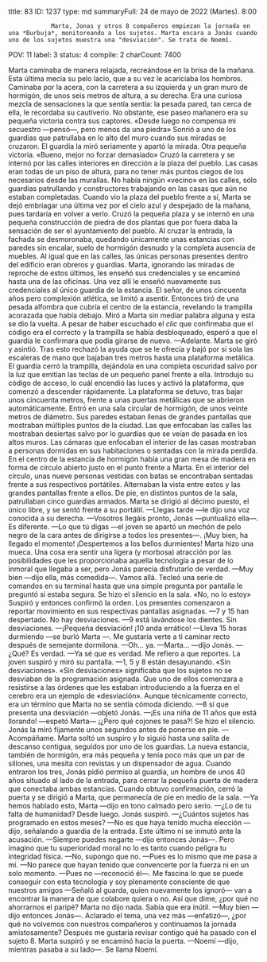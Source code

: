title:          83
ID:             1237
type:           md
summaryFull:    24 de mayo de 2022 (Martes). 8:00
                
                Marta, Jonas y otros 8 compañeros empiezan la jornada en una *Burbuja*, monitoreando a los sujetos. Marta encara a Jonás cuando uno de los sujetos muestra una "desviación". Se trata de Noemí.
POV:            11
label:          3
status:         4
compile:        2
charCount:      7400


Marta caminaba de manera relajada, recreándose en la brisa de la mañana. Esta última mecía su pelo lacio, que a su vez le acariciaba los hombros.
Caminaba por la acera, con la carretera a su izquierda y un gran muro de hormigón, de unos seis metros de altura, a su derecha.
Era una curiosa mezcla de sensaciones la que sentía sentía: la pesada pared, tan cerca de ella, le recordaba su cautiverio. No obstante, ese paseo mañanero era su pequeña victoria contra sus captores.
«Desde luego no compensa mi secuestro —pensó—, pero menos da una piedra»
Sonrió a uno de los guardias que patrullaba en lo alto del muro cuando sus miradas se cruzaron. El guardia la miró seriamente y apartó la mirada. Otra pequeña victoria.
«Bueno, mejor no forzar demasiado»
Cruzó la carretera y se internó por las calles interiores en dirección a la plaza del pueblo. Las casas eran todas de un piso de altura, para no tener más puntos ciegos de los necesarios desde las murallas.
No había ningún «vecino» en las calles, sólo guardias patrullando y constructores trabajando en las casas que aún no estaban completadas.
Cuando vio la plaza del pueblo frente a sí, Marta se dejó embriagar una última vez por el cielo azul y despejado de la mañana, pues tardaría en volver a verlo.
Cruzó la pequeña plaza y se internó en una pequeña construcción de piedra de dos plantas que por fuera daba la sensación de ser el ayuntamiento del pueblo.
Al cruzar la entrada, la fachada se desmoronaba, quedando únicamente unas estancias con paredes sin encalar, suelo de hormigón desnudo y la completa ausencia de muebles.
Al igual que en las calles, las únicas personas presentes dentro del edificio eran obreros y guardias. Marta, ignorando las miradas de reproche de estos últimos, les enseñó sus credenciales y se encaminó hasta una de las oficinas. Una vez allí le enseñó nuevamente sus credenciales al único guardia de la estancia. El señor, de unos cincuenta años pero complexión atlética, se limitó a asentir. Entonces tiró de una pesada alfombra que cubría el centro de la estancia, revelando la trampilla acorazada que había debajo.
Miró a Marta sin mediar palabra alguna y esta se dio la vuelta. A pesar de haber escuchado el *clic* que confirmaba que el código era el correcto y la trampilla se había desbloqueado, esperó a que el guardia le confirmara que podía girarse de nuevo.
—Adelante.
Marta se giró y asintió. Tras esto rechazó la ayuda que se le ofrecía y bajó por si sola las escaleras de mano que bajaban tres metros hasta una plataforma metálica.
El guardia cerró la trampilla, dejándola en una completa oscuridad salvo por la luz que emitían las teclas de un pequeño panel frente a ella. Introdujo su código de acceso, lo cuál encendió las luces y activó la plataforma, que comenzó a descender rápidamente.
La plataforma se detuvo, tras bajar unos cincuenta metros, frente a unas puertas metálicas que se abrieron automáticamente.
Entró en una sala circular de hormigón, de unos veinte metros de diámetro. Sus paredes estaban llenas de grandes pantallas que mostraban múltiples puntos de la ciudad. Las que enfocaban las calles las mostraban desiertas salvo por lo guardias que se veían de pasada en los altos muros. Las cámaras que enfocaban el interior de las casas mostraban a personas dormidas en sus habitaciones o sentadas con la mirada perdida.
En el centro de la estancia de hormigón había una gran mesa de madera en forma de círculo abierto justo en el punto frente a Marta. En el interior del círculo, unas nueve personas vestidas con batas se encontraban sentadas frente a sus respectivos portátiles. Alternaban la vista entre estos y las grandes pantallas frente a ellos.
De pie, en distintos puntos de la sala, patrullaban cinco guardias armados.
Marta se dirigió al décimo puesto, el único libre, y se sentó frente a su portátil.
—Llegas tarde —le dijo una voz conocida a su derecha.
—Vosotros llegáis pronto, Jonás —puntualizó ella—. Es diferente.
—Lo que tú digas —el joven se apartó un mechón de pelo negro de la cara antes de dirigirse a todos los presentes—. ¡Muy bien, ha llegado el momento! ¡Despertemos a los bellos durmientes!
Marta hizo una mueca. Una cosa era sentir una ligera (y morbosa) atracción por las posibilidades que les proporcionaba aquella tecnología a pesar de lo inmoral que llegaba a ser, pero Jonás parecía disfrutarlo de verdad.
—Muy bien —dijo ella, más comedida—. Vamos allá.
Tecleó una serie de comandos en su terminal hasta que una simple pregunta por pantalla le preguntó si estaba segura.
Se hizo el silencio en la sala.
«No, no lo estoy»
Suspiró y entonces confirmó la orden.
Los presentes comenzaron a reportar movimiento en sus respectivas pantallas asignadas.
—7 y 15 han despertado. No hay desviaciones.
—9 está lavándose los dientes. Sin desviaciones.
—¡Pequeña desviación! ¡10 anda errático!
—Lleva 15 horas durmiendo —se burló Marta —. Me gustaría verte a ti caminar recto después de semejante dormilona.
—Oh... ya.
—Marta... —dijo Jonás.
—¿Qué? Es verdad.
—Ya sé que es verdad. Me refiero a que reportes.
La joven suspiró y miró su pantalla.
—1, 5 y 8 están desayunando. «Sin desviaciones».
«Sin desviaciones» significaba que los sujetos no se desviaban de la programación asignada. Que uno de ellos comenzara a resistirse a las órdenes que les estaban introduciendo a la fuerza en el cerebro era un ejemplo de «desviación».
Aunque técnicamente correcto, era un término que Marta no se sentía cómoda diciendo.
—8 sí que presenta una desviación —objetó Jonás.
—¡Es una niña de 11 años que está llorando! —espetó Marta— ¡¿Pero qué cojones te pasa?!
Se hizo el silencio. Jonás la miró fijamente unos segundos antes de ponerse en pie.
—Acompáñame.
Marta soltó un suspiro y lo siguió hasta una salita de descanso contigua, seguidos por uno de los guardias. La nueva estancia, también de hormigón, era más pequeña y tenía poco más que un par de sillones, una mesita con revistas y un dispensador de agua.
Cuando entraron los tres, Jonás pidió permiso al guardia, un hombre de unos 40 años situado al lado de la entrada, para cerrar la pequeña puerta de madera que conectaba ambas estancias. Cuando obtuvo confirmación, cerró la puerta y se dirigió a Marta, que permanecía de pie en medio de la sala.
—Ya hemos hablado esto, Marta —dijo en tono calmado pero serio.
—¿Lo de tu falta de humanidad? Desde luego.
Jonás suspiró.
—¿Cuántos sujetos has programado en estos meses?
—No es que haya tenido mucha elección —dijo, señalando a guardia de la entrada. Este último ni se inmutó ante la acusación.
—Siempre puedes negarte —dijo entonces Jonás—. Pero imagino que tu superioridad moral no lo es tanto cuando peligra tu integridad física.
—No, supongo que no.
—Pues es lo mismo que me pasa a mí.
—No parece que hayan tenido que convencerte por la fuerza ni en un solo momento.
—Pues no —reconoció él—. Me fascina lo que se puede conseguir con esta tecnología y soy plenamente consciente de que nuestros amigos —Señaló al guarda, quien nuevamente los ignoró— van a encontrar la manera de que colabore quiera o no. Así que dime, ¿por qué no ahorrarnos el paripé?
Marta no dijo nada. Sabía que era inútil.
—Muy bien —dijo entonces Jonás—. Aclarado el tema, una vez más —enfatizó—, ¿por qué no volvemos con nuestros compañeros y continuamos la jornada amistosamente? Después me gustaría revisar contigo qué ha pasado con el sujeto 8.
Marta suspiró y se encaminó hacia la puerta.
—Noemí —dijo, mientras pasaba a su lado—. Se llama Noemí.